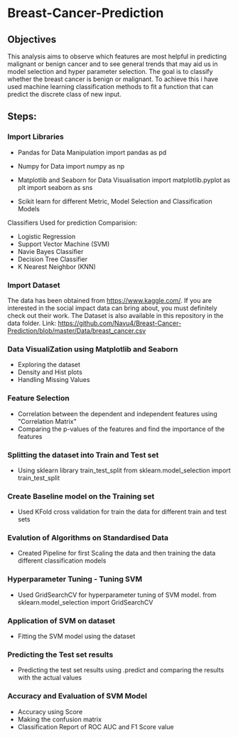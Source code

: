 # Breast-Cancer-Prediction

## Objectives
This analysis aims to observe which features are most helpful in predicting malignant or benign cancer and to see general trends that may aid us in model selection and hyper parameter selection. The goal is to classify whether the breast cancer is benign or malignant. To achieve this i have used machine learning classification methods to fit a function that can predict the discrete class of new input.

## Steps:
### Import Libraries
- Pandas for Data Manipulation
import pandas as pd

- Numpy for Data 
import numpy as np

- Matplotlib and Seaborn for Data Visualisation 
import matplotlib.pyplot as plt
import seaborn as sns

- Scikit learn for different Metric, Model Selection and Classification Models

Classifiers Used for prediction Comparision:
- Logistic Regression
- Support Vector Machine (SVM)
- Navie Bayes Classifier
- Decision Tree Classifier
- K Nearest Neighbor (KNN)

### Import Dataset 
The data has been obtained from https://www.kaggle.com/. If you are interested in the social impact data can bring about, you must definitely check out their work. The Dataset is also available in this repository in the data folder. Link: https://github.com/Navu4/Breast-Cancer-Prediction/blob/master/Data/breast_cancer.csv


### Data VisualiZation using Matplotlib and Seaborn 
- Exploring the dataset
- Density and Hist plots
- Handling Missing Values


### Feature Selection 
- Correlation between the dependent and independent features using "Correlation Matrix"
- Comparing the p-values of the features and find the importance of the features 


### Splitting the dataset into Train and Test set
- Using sklearn library train_test_split
from sklearn.model_selection import train_test_split


### Create Baseline model on the Training set
- Used KFold cross validation for train the data for different train and test sets 


### Evalution of Algorithms on Standardised Data
- Created Pipeline for first Scaling the data and then training the data different classification models


### Hyperparameter Tuning - Tuning SVM
- Used GridSearchCV for hyperparameter tuning of SVM model.
from sklearn.model_selection import GridSearchCV


### Application of SVM on dataset
- Fitting the SVM model using the dataset 


### Predicting the Test set results
- Predicting the test set results using .predict and comparing the results with the actual values


### Accuracy and Evaluation of SVM Model
- Accuracy using Score
- Making the confusion matrix 
- Classification Report of ROC AUC and F1 Score value
